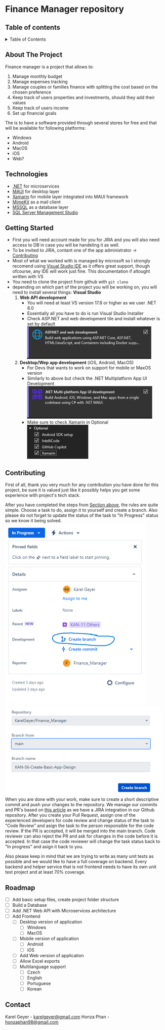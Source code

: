 # Finance Manager repository

## Table of contents

<details>
  <summary>Table of Contents</summary>
  <ol>
    <li><a href="#about-the-project">About the project</a></li>
    <li><a href="#technologies">Technologies</a></li>
    <li><a href="#getting-started">Getting Started</a></li>
    <li><a href="#contributing">Contributing</a></li>
    <li><a href="#roadmap">Roadmap</a></li>
    <li><a href="#contact">Contact</a></li>
  </ol>
</details>

## About The Project

Finance manager is a project that allows to:

1.  Manage monthly budget
2.  Manage expenses tracking
3.  Manage couples or families finance with splitting the cost based on the chosen preference
4.  Keep track of users properties and investments, should they add their values
5.  Keep track of users income
6.  Set up financial goals

The is to have a software provided through several stores for free and that will be available for following platforms:

- Windows
- Android
- MacOS
- iOS
- Web?

## Technologies

- [.NET](https://dotnet.microsoft.com/en-us/) for microservices
- [MAUI](https://dotnet.microsoft.com/en-us/apps/maui) for desktop layer
- [Xamarin](https://learn.microsoft.com/cs-cz/xamarin/get-started/what-is-xamarin) for mobile layer integrated into MAUI framework
- [MimeKit](https://mimekit.net/) as a mail client
- [MSSQL](https://www.microsoft.com/cs-cz/sql-server/sql-server-2019) as a database layer
- [SQL Server Management Studio](https://learn.microsoft.com/en-us/sql/ssms/sql-server-management-studio-ssms?view=sql-server-ver16)

## Getting Started

- First you will need account made for you for JIRA and you will also need access to DB in case you will be handeling it as well.
- To be invited to JIRA, contant one of the app administrator -> <a href="#contributing">Contributing</a>
- Most of what we worked with is managed by microsoft so I strongly recomend using [Visual Studio IDE](https://visualstudio.microsoft.com/) as it offers great support, though ofcourse, any IDE will work just fine. This documentation if altought written with VS
- You need to clone the project from github with `git clone`
- depending on which part of the project you will be working on, you will need to install several things:
  <strong>Visual Studio</strong>
  1. <strong>Web API development</strong>
     - You will need at least VS version 17.8 or higher as we user .NET 8.0
     - Essentially all you have to do is run Visual Studio Installer
     - Check ASP.NET and web development tile and install whatever is set by default
       ![web api tab](assets/images/web-api-development.png)
  2. <strong>Desktop/Wep app development</strong> (iOS, Android, MacOS)
     - For Devs that wants to work on support for mobile or MaxOS version
     - Similarly to above but check the .NET Multiplatform App UI Development
       ![multiplatform app tab](assets/images/multiplatform-tab.png)
     - Make sure to check Xamarin in Optional
       ![optional multiplatform app tab](assets/images/multiplatform-optional-tab.png)

## Contributing

First of all, thank you very much for any contribution you have done for this project, be sure it is valued just like it possibly helps you get some experience with project's tech stack.

After you have completed the steps from <a href="#getting-started">Section above</a>, the rules are quite simple. Choose a task to do, assign it to yourself and create a branch. Also please do not forget to update the status of the task to "In Progress" status so we know it being solved.
![alt text](assets/images/jira-task-view.png) ![alt text](assets/images/jira-branch-creation.png)
When you are done with your work, make sure to create a short descriptive commit and push your changes to the repository. We manage our commits and PR's based on [this article](https://support.atlassian.com/jira-software-cloud/docs/reference-issues-in-your-development-work/) as we have a JIRA integration in our Github repository. After you create your Pull Request, assign one of the experienced developers for code review and change status of the task to "Code Review" and asign the task to the person responsible for the code review.
If the PR is accepted, it will be merged into the main branch. Code reviewer can also reject the PR and ask for changes in the code before it is accepted. In that case the code reviewer will change the task status back to "In progress" and asign it back to you.

Also please keep in mind that we are trying to write as many unit tests as possible and we would like to have a full coverage on backend. Every backend and helper service that is not frontend needs to have its own unit test project and at least 70% coverage.

## Roadmap

- [ ] Add basic setup files, create project folder structure
- [ ] Build a Database
- [ ] Add .NET Web API with Microservices architecture
- [ ] Add Frontend
  - [ ] Desktop version of application
    - [ ] Windows
    - [ ] MacOS
  - [ ] Mobile version of application
    - [ ] Android
    - [ ] iOS
  - [ ] Add Web version of application
  - [ ] Allow Excel exports
  - [ ] Multilanguage support
    - [ ] Czech
    - [ ] English
    - [ ] Portuguese
    - [ ] Korean

## Contact

Karel Geyer - karelgeyer@gmail.com
Honza Phan - honzaphan98@gmail.com
